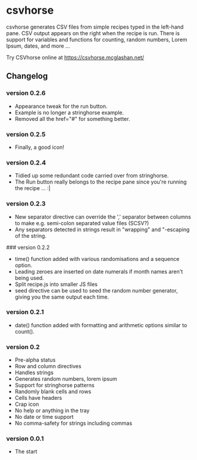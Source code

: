 # csvhorse

csvhorse generates CSV files from simple recipes typed in the left-hand pane. CSV output appears on the right when the recipe is run. There is support for variables and functions for counting, random numbers, Lorem Ipsum, dates, and more ...

Try CSVhorse online at https://csvhorse.mcglashan.net/

## Changelog

### version 0.2.6
* Appearance tweak for the run button.
* Example is no longer a stringhorse example.
* Removed all the href="#" for something better.

### version 0.2.5
* Finally, a good icon!

### version 0.2.4
* Tidied up some redundant code carried over from stringhorse.
* The Run button really belongs to the recipe pane since you're running the recipe ... :|

### version 0.2.3
* New separator directive can override the ',' separator between columns to make e.g. semi-colon separated value files (SCSV?)
* Any separators detected in strings result in "wrapping" and "-escaping of the string.

### version 0.2.2
* time() function added with various randomisations and a sequence option.
* Leading zeroes are inserted on date numerals if month names aren't being used.
* Split recipe.js into smaller JS files
* seed directive can be used to seed the random number generator, giving you the same output each time.

### version 0.2.1
* date() function added with formatting and arithmetic options similar to count().

### version 0.2
* Pre-alpha status
* Row and column directives
* Handles strings
* Generates random numbers, lorem ipsum
* Support for stringhorse patterns
* Randomly blank cells and rows
* Cells have headers
* Crap icon
* No help or anything in the tray
* No date or time support
* No comma-safety for strings including commas

### version 0.0.1
* The start
